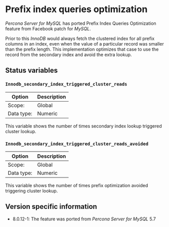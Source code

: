 # Prefix index queries optimization

*Percona Server for MySQL* has ported Prefix Index Queries Optimization feature from
Facebook patch for *MySQL*.

Prior to this *InnoDB* would always fetch the clustered index for all prefix
columns in an index, even when the value of a particular record was smaller
than the prefix length. This implementation optimizes that case to use the
record from the secondary index and avoid the extra lookup.

## Status variables

### `Innodb_secondary_index_triggered_cluster_reads`

| Option         | Description        |
| -------------- | ------------------ |
| Scope:         | Global             |
| Data type:     | Numeric            |

This variable shows the number of times secondary index lookup triggered
cluster lookup.

### `Innodb_secondary_index_triggered_cluster_reads_avoided`

| Option         | Description        |
| -------------- | ------------------ |
| Scope:         | Global             |
| Data type:     | Numeric            |

This variable shows the number of times prefix optimization avoided
triggering cluster lookup.

## Version specific information

* 8.0.12-1: The feature was ported from *Percona Server for MySQL* 5.7
